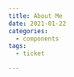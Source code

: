 ```yaml
---
title: About Me
date: 2021-01-22 
categories: 
  - components
tags: 
  - ticket

---
```

  <div style='width:100vw;margin-left:-20px'>
    <home></home>
  </div>